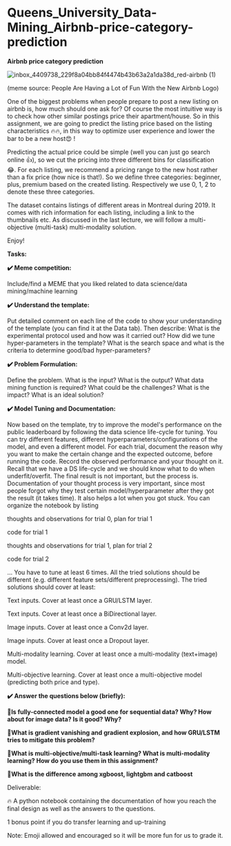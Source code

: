 # Queens_University_Data-Mining_Airbnb-price-category-prediction

**Airbnb price category prediction**

![inbox_4409738_229f8a04bb84f4474b43b63a2a1da38d_red-airbnb (1)](https://github.com/Bilal-Elhlwany/Queens_University_Data-Mining_Airbnb-price-category-prediction/assets/100938358/d4823896-c968-4e24-9e3e-6b32bd50d541)

(meme source: People Are Having a Lot of Fun With the New Airbnb Logo)

One of the biggest problems when people prepare to post a new listing on airbnb is, how much should one ask for? Of course the most intuitive way is to check how other similar postings price their apartment/house. So in this assignment, we are going to predict the listing price based on the listing characteristics 🔥🔥, in this way to optimize user experience and lower the bar to be a new host😍 !

Predicting the actual price could be simple (well you can just go search online 👍), so we cut the pricing into three different bins for classification 😂. For each listing, we recommend a pricing range to the new host rather than a fix price (how nice is that!). So we define three categories: beginner, plus, premium based on the created listing. Respectively we use 0, 1, 2 to denote these three categories.

The dataset contains listings of different areas in Montreal during 2019. It comes with rich information for each listing, including a link to the thumbnails etc. As discussed in the last lecture, we will follow a multi-objective (multi-task) multi-modality solution.

Enjoy!

**Tasks:**

**✔️ Meme competition:**

Include/find a MEME that you liked related to data science/data mining/machine learning

**✔️ Understand the template:**

Put detailed comment on each line of the code to show your understanding of the template (you can find it at the Data tab). Then describe: What is the experimental protocol used and how was it carried out? How did we tune hyper-parameters in the template? What is the search space and what is the criteria to determine good/bad hyper-parameters?

**✔️ Problem Formulation:**

Define the problem. What is the input? What is the output? What data mining function is required? What could be the challenges? What is the impact? What is an ideal solution?

**✔️ Model Tuning and Documentation:**

Now based on the template, try to improve the model's performance on the public leaderboard by following the data science life-cycle for tuning. You can try different features, different hyperparameters/configurations of the model, and even a different model. For each trial, document the reason why you want to make the certain change and the expected outcome, before running the code. Record the observed performance and your thought on it. Recall that we have a DS life-cycle and we should know what to do when underfit/overfit. The final result is not important, but the process is. Documentation of your thought process is very important, since most people forgot why they test certain model/hyperparameter after they got the result (it takes time). It also helps a lot when you got stuck. You can organize the notebook by listing

thoughts and observations for trial 0, plan for trial 1

code for trial 1

thoughts and observations for trial 1, plan for trial 2

code for trial 2

…
You have to tune at least 6 times. All the tried solutions should be different (e.g. different feature sets/different preprocessing). The tried solutions should cover at least:

Text inputs. Cover at least once a GRU/LSTM layer.

Text inputs. Cover at least once a BiDirectional layer.

Image inputs. Cover at least once a Conv2d layer.

Image inputs. Cover at least once a Dropout layer.

Multi-modality learning. Cover at least once a multi-modality (text+image) model.

Multi-objective learning. Cover at least once a multi-objective model (predicting both price and type).

**✔️ Answer the questions below (briefly):**

**🌈Is fully-connected model a good one for sequential data? Why? How about for image data? Is it good? Why?**

**🌈What is gradient vanishing and gradient explosion, and how GRU/LSTM tries to mitigate this problem?**

**🌈What is multi-objective/multi-task learning? What is multi-modality learning? How do you use them in this assignment?**

**🌈What is the difference among xgboost, lightgbm and catboost**

Deliverable:

🔥 A python notebook containing the documentation of how you reach the final design as well as the answers to the questions.

1 bonus point if you do transfer learning and up-training

Note: Emoji allowed and encouraged so it will be more fun for us to grade it.
